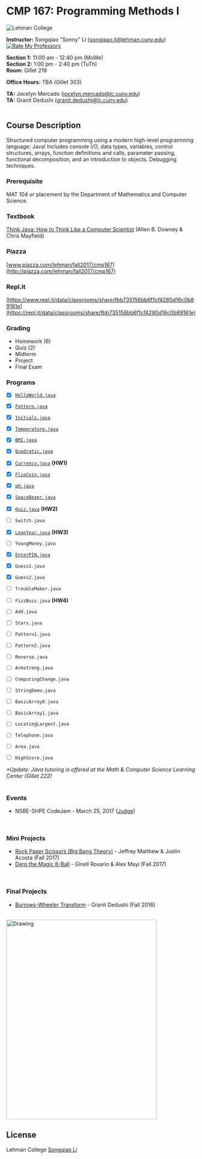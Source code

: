 # CMP 167: Programming Methods I #

![Lehman College][logo]

[logo]: https://github.com/sonnynomnom/CMP-167-Programming-Methods-I/blob/master/logo.png "Lehman College 2017"

**Instructor:** Songqiao "Sonny" Li (songqiao.li@lehman.cuny.edu) <a href="http://www.ratemyprofessors.com/ShowRatings.jsp?tid=2173337"> <img src="https://github.com/sonnynomnom/Introduction-to-Programming-in-C/blob/master/ratemyprofessors.png" alt="Rate My Professors"/></a>
  
**Section 1:** 11:00 am - 12:40 pm (MoWe)  
**Section 2:** 1:00 pm - 2:40 pm (TuTh)  
**Room:** Gillet 219  

**Office Hours:** TBA (Gillet 303)  
  
**TA:** Jocelyn Mercado (jocelyn.mercado@lc.cuny.edu)  
**TA:** Granit Dedushi (granit.dedushi@lc.cuny.edu)
<br>
<br>

## Course Description ##

Structured computer programming using a modern high-level programming language: Java! Includes console I/O, data types, variables, control structures, arrays, function definitions and calls, parameter passing, functional decomposition, and an introduction to objects. Debugging techniques.

### Prerequisite ###

MAT 104 or placement by the Department of Mathematics and Computer Science.

### Textbook ###

[Think Java: How to Think Like a Computer Scientist](http://greenteapress.com/thinkjava6/thinkjava.pdf) (Allen B. Downey & Chris Mayfield)

### Piazza ###

[www.piazza.com/lehman/fall2017/cmp167](http://piazza.com/lehman/fall2017/cmp167) 

### Repl.it ###
[https://www.repl.it/data/classrooms/share/fbb735156bb6f1cf4280d16c0b89161e](https://repl.it/data/classrooms/share/fbb735156bb6f1cf4280d16c0b89161e) 

### Grading ###

* Homework (6)
* Quiz (2)
* Midterm
* Project
* Final Exam

### Programs ###

- [x] [`HelloWorld.java`](Programs/HelloWorld.java)  
- [x] [`Pattern.java`](Programs/Pattern.java)  
- [x] [`Initials.java`](Programs/Initials.java)

- [x] [`Temperature.java`](Programs/Temperature.java)
- [x] [`BMI.java`](Programs/BMI.java)
- [x] [`Quadratic.java`](Programs/Quadratic.java)
- [x] [`Currency.java`](Programs/Currency.java) **(HW1)**

- [x] [`FlipCoin.java`](Programs/FlipCoin.java)
- [x] [`pH.java`](Programs/pH.java)
- [x] [`SpaceBoxer.java`](Programs/SpaceBoxer.java)
- [x] [`Quiz.java`](Programs/Quiz.java) **(HW2)**

- [ ] `Switch.java` 
- [x] [`LeapYear.java`](Programs/LeapYear.java) **(HW3)**

- [ ] `YoungMoney.java`
- [x] [`EnterPIN.java`](Programs/EnterPIN.java)
- [x] `Guess1.java`
- [x] `Guess2.java`
- [ ] `TroubleMaker.java`
- [ ] `FizzBuzz.java` **(HW4)**
- [ ] `Add.java`

- [ ] `Stars.java`
- [ ] `Pattern1.java`
- [ ] `Pattern2.java`

- [ ] `Reverse.java`
- [ ] `Armstrong.java`

- [ ] `ComputingChange.java`

- [ ] `StringDemo.java`

- [ ] `BasicArray0.java`
- [ ] `BasicArray1.java`

- [ ] `LocatingLargest.java`
- [ ] `Telephone.java`

- [ ] `Area.java`
- [ ] `HighScore.java`

_*Update: Java tutoring is offered at the Math & Computer Science Learning Center (Gillet 222)_  
<br>

### Events ###

* NSBE-SHPE CodeJam - March 25, 2017 ([Judge](https://credly.com/credit/13866597))
<br>

### Mini Projects ###

* [Rock Paper Scissors (Big Bang Theory)](Projects/RockPaperScissorsLizardSpock.java) - Jeffrey Matthew & Justin Acosta (Fall 2017)
* [Derp the Magic 8-Ball](Projects/Magic8Ball.java) - Ginell Rosario & Alex Mayi (Fall 2017)
<br>

### Final Projects ###

* [Burrows-Wheeler Transform](https://www.youtube.com/watch?v=h-J2_NIDvLw) - Granit Dedushi (Fall 2016)
<br>

<img src="https://github.com/sonnynomnom/CMP-167-Programming-Methods-I/blob/master/granit.jpg" alt="Drawing" width="400" height="530" />

## License
Lehman College [Songqiao Li](https://instagram.com/sonnynomnom)
